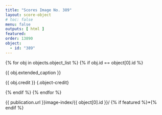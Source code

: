 ```yaml
---
title: "Scores Image No. 389"
layout: score-object
# toc: false
menu: false
outputs: [ html ]
featured: 
order: 13890
object:
  - id: "389"
---
```


{% for obj in objects.object_list %}
{% if obj.id == object[0].id %}

{{ obj.extended_caption }}

{{ obj.credit }} {.object-credit}

{% endif %}
{% endfor %}

<div class="object-credit object-url is-print-only">

{{ publication.url }}image-index/{{ object[0].id }}/ {% if featured %}*{% endif %}

</div>
